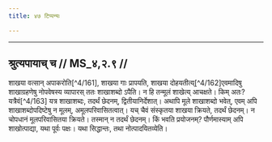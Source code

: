 ```yaml
---
title: ४७ टिप्पन्यः

---
```


[^4/155]: E2: śākhāc chedanasyobhayaṃ

[^4/156]: E2 gibt śākhāpradhānatvād in Klammern

[^4/157]: E2: 5,44; E6: 2,26

[^4/158]: E2: karotīti

[^4/159]: E2 om. ataḥ

[^4/160]: E2,6: upaveṣo

____________________________________________


## श्रुत्यपायाच् च // MS_४,२.९ //

शाखया वत्सान् अपाकरोति[^4/161], शाखया गाः प्रापयति, शाखया दोहयतीत्य्[^4/162]एवमादिषु शाखाग्रहणेषु नोपवेषस्य व्यापारस् ततः शाखाशब्दो ऽपैति। न हि तन्मूलं शाखेत्य् आचक्षते। किम् अतः? यत्रैवं[^4/163] यत्र शाखाशब्दः, तदर्थं छेदनम्, द्वितीयानिर्देशात्। अथापि मूले शाखाशब्दो भवेत्, एवम् अपि शाखाशब्दोपदिष्टेषु न मूलम्, अमूलपरिवासितत्वात्। यच् चैवं संस्कृतया शाखया क्रियते, तदर्थं छेदनम्। न चोपधानं मूलपरिवासितया क्रियते। तस्मान् न तदर्थं छेदनम्। किं भवति प्रयोजनम्? पौर्णमास्याम् अपि शाखोत्पाद्या, यथा पूर्वः पक्षः। यथा सिद्धान्तः, तथा नोत्पादयितव्येति।

